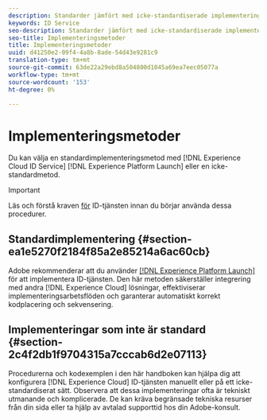 ```yaml
---
description: Standarder jämfört med icke-standardiserade implementeringsmetoder i Experience Cloud Identity Service.
keywords: ID Service
seo-description: Standarder jämfört med icke-standardiserade implementeringsmetoder i Experience Cloud Identity Service.
seo-title: Implementeringsmetoder
title: Implementeringsmetoder
uuid: d41250e2-09f4-4a8b-8ade-54d43e9281c9
translation-type: tm+mt
source-git-commit: 63de22a29ebd8a504800d1045a69ea7eec05077a
workflow-type: tm+mt
source-wordcount: '153'
ht-degree: 0%

---
```



# Implementeringsmetoder

Du kan välja en standardimplementeringsmetod med [!DNL Experience Cloud ID Service] [!DNL Experience Platform Launch] eller en icke-standardmetod.

>[!IMPORTANT]
>
>Läs och förstå kraven [för](../reference/requirements.md) ID-tjänsten innan du börjar använda dessa procedurer.

## Standardimplementering {#section-ea1e5270f2184f85a2e85214a6ac60cb}

Adobe rekommenderar att du använder [[!DNL Experience Platform Launch]](https://docs.adobe.com/content/help/en/launch/using/implement/solutions/idservice-save.html) för att implementera ID-tjänsten. Den här metoden säkerställer integrering med andra [!DNL Experience Cloud] lösningar, effektiviserar implementeringsarbetsflöden och garanterar automatiskt korrekt kodplacering och sekvensering.

## Implementeringar som inte är standard {#section-2c4f2db1f9704315a7cccab6d2e07113}

Procedurerna och kodexemplen i den här handboken kan hjälpa dig att konfigurera [!DNL Experience Cloud] ID-tjänsten manuellt eller på ett icke-standardiserat sätt. Observera att dessa implementeringar ofta är tekniskt utmanande och komplicerade. De kan kräva begränsade tekniska resurser från din sida eller ta hjälp av avtalad supporttid hos din Adobe-konsult.
